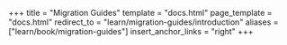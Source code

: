+++
title = "Migration Guides"
template = "docs.html"
page_template = "docs.html"
redirect_to = "learn/migration-guides/introduction"
aliases = ["learn/book/migration-guides"]
insert_anchor_links = "right"
+++
